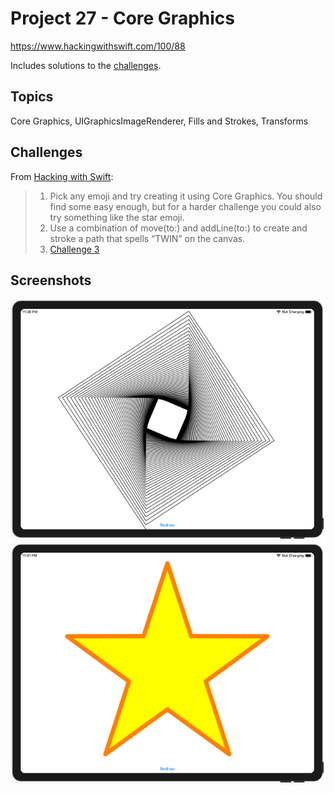 # Project 27 - Core Graphics

https://www.hackingwithswift.com/100/88

Includes solutions to the [challenges](https://www.hackingwithswift.com/read/27/7/wrap-up).

## Topics

Core Graphics, UIGraphicsImageRenderer, Fills and Strokes, Transforms

## Challenges

From [Hacking with Swift](https://www.hackingwithswift.com/read/27/7/wrap-up):
>1. Pick any emoji and try creating it using Core Graphics. You should find some easy enough, but for a harder challenge you could also try something like the star emoji.
>2. Use a combination of move(to:) and addLine(to:) to create and stroke a path that spells “TWIN” on the canvas.
>3. [Challenge 3](../53-Project27-Challenge3)

## Screenshots

![screenshot1](screenshots/screen01.png)
![screenshot2](screenshots/screen02.png)
